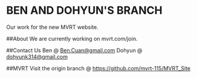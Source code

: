# BEN AND DOHYUN'S BRANCH

Our work for the new MVRT website.

##About
We are currently working on mvrt.com/join. 

##Contact Us
Ben @ Ben.Cuan@gmail.com
Dohyun @ dohyunk314@gmail.com

##MVRT
Visit the origin branch @ https://github.com/mvrt-115/MVRT_Site

